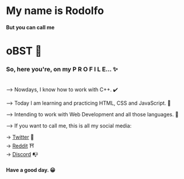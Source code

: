 #                                                     My name is Rodolfo
                                                                      
####                                                 But you can call me
                                                                      
#                                                            oBST     🌹

### So, here you're, on my P R O F I L E... ✨ <br> <br>

--> Nowdays, I know how to work with C++. ✔️

--> Today I am learning and practicing HTML, CSS and JavaScript. 🔰

--> Intending to work with Web Development and all those languages. 🎈

--> If you want to call me, this is all my social media: 

-> [Twitter](https://twitter.com/oBST01) 🌠 <br>
-> [Reddit](https://reddit.com/user/obst01) ⛩️ <br>
-> [Discord](https://discord.com/users/391384838298402824) 📭

#### Have a good day. 😀


